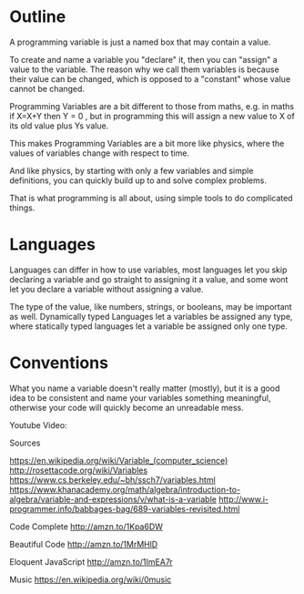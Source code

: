 # Outline
A programming variable is just a named box that may contain a value.

To create and name a variable you "declare" it, 
then you can "assign" a value to the variable. 
The reason why we call them variables is because their value can be changed, which is opposed to a "constant" whose value cannot be changed.


Programming Variables are a bit different to those from maths, e.g. in maths if X=X+Y then Y = 0 , but in programming this will assign a new value to X of its old value plus Ys value.

This makes Programming Variables are a bit more like physics, where the values of variables change with respect to time. 

And like physics, by starting with only a few variables and simple definitions, 
you can quickly build up to and solve complex problems.

That is what programming is all about,
using simple tools to do complicated things.

# Languages

Languages can differ in how to use variables, 
most languages let you skip declaring a variable and go straight to assigning it a value, 
and some wont let you declare a variable without assigning a value.

The type of the value, like numbers, strings, or booleans, may be important as well. 
Dynamically typed Languages let a variables be assigned any type, 
where statically typed languages let a variable be assigned only one type.

# Conventions

What you name a variable doesn't really matter (mostly), 
but it is a good idea to be consistent and name your variables something meaningful, 
otherwise your code will quickly become an unreadable mess.

Youtube Video: 

Sources

https://en.wikipedia.org/wiki/Variable_(computer_science)
http://rosettacode.org/wiki/Variables
https://www.cs.berkeley.edu/~bh/ssch7/variables.html
https://www.khanacademy.org/math/algebra/introduction-to-algebra/variable-and-expressions/v/what-is-a-variable
http://www.i-programmer.info/babbages-bag/689-variables-revisited.html


Code Complete http://amzn.to/1Kpa6DW

Beautiful Code http://amzn.to/1MrMHlD

Eloquent JavaScript http://amzn.to/1ImEA7r


Music
https://en.wikipedia.org/wiki/0music


